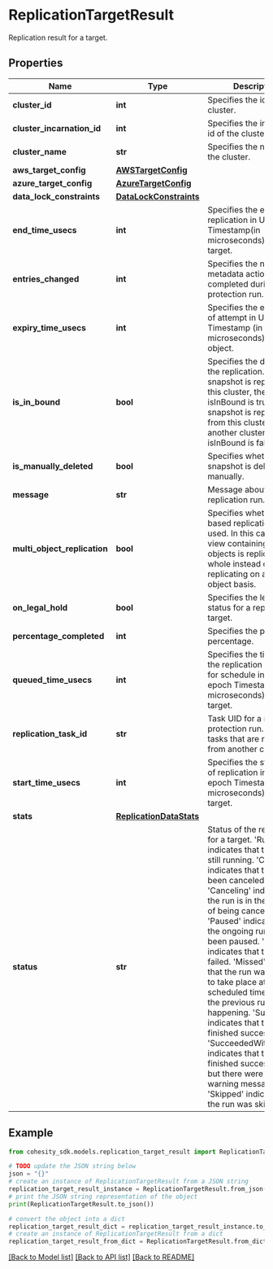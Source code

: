 # ReplicationTargetResult

Replication result for a target.

## Properties

Name | Type | Description | Notes
------------ | ------------- | ------------- | -------------
**cluster_id** | **int** | Specifies the id of the cluster. | [optional] 
**cluster_incarnation_id** | **int** | Specifies the incarnation id of the cluster. | [optional] 
**cluster_name** | **str** | Specifies the name of the cluster. | [optional] [readonly] 
**aws_target_config** | [**AWSTargetConfig**](AWSTargetConfig.md) |  | [optional] 
**azure_target_config** | [**AzureTargetConfig**](AzureTargetConfig.md) |  | [optional] 
**data_lock_constraints** | [**DataLockConstraints**](DataLockConstraints.md) |  | [optional] 
**end_time_usecs** | **int** | Specifies the end time of replication in Unix epoch Timestamp(in microseconds) for a target. | [optional] 
**entries_changed** | **int** | Specifies the number of metadata actions completed during the protection run. | [optional] 
**expiry_time_usecs** | **int** | Specifies the expiry time of attempt in Unix epoch Timestamp (in microseconds) for an object. | [optional] 
**is_in_bound** | **bool** | Specifies the direction of the replication. If the snapshot is replicated to this cluster, then isInBound is true. If the snapshot is replicated from this cluster to another cluster, then isInBound is false. | [optional] 
**is_manually_deleted** | **bool** | Specifies whether the snapshot is deleted manually. | [optional] 
**message** | **str** | Message about the replication run. | [optional] 
**multi_object_replication** | **bool** | Specifies whether view based replication was used. In this case, the view containing all objects is replicated as a whole instead of replicating on a per object basis. | [optional] 
**on_legal_hold** | **bool** | Specifies the legal hold status for a replication target. | [optional] 
**percentage_completed** | **int** | Specifies the progress in percentage. | [optional] 
**queued_time_usecs** | **int** | Specifies the time when the replication is queued for schedule in Unix epoch Timestamp(in microseconds) for a target. | [optional] 
**replication_task_id** | **str** | Task UID for a replication protection run. This is for tasks that are replicated from another cluster. | [optional] 
**start_time_usecs** | **int** | Specifies the start time of replication in Unix epoch Timestamp(in microseconds) for a target. | [optional] 
**stats** | [**ReplicationDataStats**](ReplicationDataStats.md) |  | [optional] 
**status** | **str** | Status of the replication for a target. &#39;Running&#39; indicates that the run is still running. &#39;Canceled&#39; indicates that the run has been canceled. &#39;Canceling&#39; indicates that the run is in the process of being canceled. &#39;Paused&#39; indicates that the ongoing run has been paused. &#39;Failed&#39; indicates that the run has failed. &#39;Missed&#39; indicates that the run was unable to take place at the scheduled time because the previous run was still happening. &#39;Succeeded&#39; indicates that the run has finished successfully. &#39;SucceededWithWarning&#39; indicates that the run finished successfully, but there were some warning messages. &#39;Skipped&#39; indicates that the run was skipped. | [optional] 

## Example

```python
from cohesity_sdk.models.replication_target_result import ReplicationTargetResult

# TODO update the JSON string below
json = "{}"
# create an instance of ReplicationTargetResult from a JSON string
replication_target_result_instance = ReplicationTargetResult.from_json(json)
# print the JSON string representation of the object
print(ReplicationTargetResult.to_json())

# convert the object into a dict
replication_target_result_dict = replication_target_result_instance.to_dict()
# create an instance of ReplicationTargetResult from a dict
replication_target_result_from_dict = ReplicationTargetResult.from_dict(replication_target_result_dict)
```
[[Back to Model list]](../README.md#documentation-for-models) [[Back to API list]](../README.md#documentation-for-api-endpoints) [[Back to README]](../README.md)


